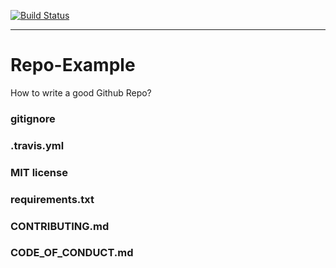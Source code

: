 
[![Build Status](https://travis-ci.com/NCSU-S/Repo-Example.svg?branch=master)](https://travis-ci.com/NCSU-S/Repo-Example)

<hr />

# Repo-Example

How to write a good Github Repo? 

### gitignore

### .travis.yml

### MIT license

### requirements.txt

### CONTRIBUTING.md

### CODE_OF_CONDUCT.md

